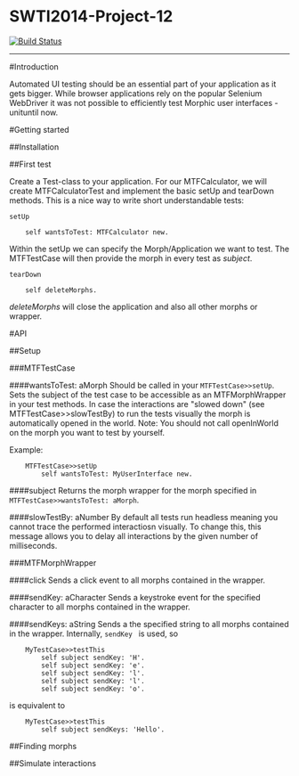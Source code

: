 SWTI2014-Project-12
===================
[![Build Status](https://travis-ci.org/SWTI2014/SWTI2014-Project-12.svg?branch=master)](https://travis-ci.org/SWTI2014/SWTI2014-Project-12)


----------

#Introduction

Automated UI testing should be an essential part of your application as it gets bigger. While browser applications rely on the popular Selenium WebDriver it was not possible to efficiently test Morphic user interfaces - unituntil now.

#Getting started

##Installation



##First test

Create a Test-class to your application. For our MTFCalculator, we will create MTFCalculatorTest and implement the basic setUp and tearDown methods. This is a nice way to write short understandable tests:

    setUp
    
	    self wantsToTest: MTFCalculator new.

Within the setUp we can specify the Morph/Application we want to test. The MTFTestCase will then provide the morph in every test as *subject*.

	tearDown 

	    self deleteMorphs.

*deleteMorphs* will close the application and also all other morphs or wrapper.

#API

##Setup

###MTFTestCase

####wantsToTest: aMorph
Should be called in your `MTFTestCase>>setUp`.
Sets the subject of the test case to be accessible as an MTFMorphWrapper in your test methods.
In case the interactions are "slowed down" (see MTFTestCase>>slowTestBy) to run the tests visually the morph is automatically opened in the world.
Note: You should not call openInWorld on the morph you want to test by yourself.

Example:
```
    MTFTestCase>>setUp
        self wantsToTest: MyUserInterface new.
```

####subject
Returns the morph wrapper for the morph specified in `MTFTestCase>>wantsToTest: aMorph`.

####slowTestBy: aNumber
By default all tests run headless meaning you cannot trace the performed interactiosn visually. To change this, this message allows you to delay all interactions by the given number of milliseconds.

###MTFMorphWrapper

####click
Sends a click event to all morphs contained in the wrapper.

####sendKey: aCharacter
Sends a keystroke event for the specified character to all morphs contained in the wrapper.

####sendKeys: aString
Sends a the specified string to all morphs contained in the wrapper.
Internally, `sendKey ` is used, so
```
    MyTestCase>>testThis
        self subject sendKey: 'H'.
        self subject sendKey: 'e'.
        self subject sendKey: 'l'.
        self subject sendKey: 'l'.
        self subject sendKey: 'o'.
```
is equivalent to 
```
    MyTestCase>>testThis
        self subject sendKeys: 'Hello'.
```

##Finding morphs

##Simulate interactions
